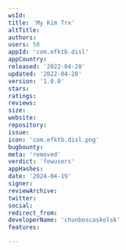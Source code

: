 ```yaml
---
wsId: 
title: 'My Kim Trx'
altTitle: 
authors: 
users: 50
appId: 'com.efktb.disl'
appCountry: 
released: '2022-04-28'
updated: '2022-04-28'
version: '1.0.0'
stars: 
ratings: 
reviews: 
size: 
website: 
repository: 
issue: 
icon: 'com.efktb.disl.png'
bugbounty: 
meta: 'removed'
verdict: 'fewusers'
appHashes: 
date: '2024-04-19'
signer: 
reviewArchive: 
twitter: 
social: 
redirect_from: 
developerName: 'chunboscaskolsk'
features: 

---
```


